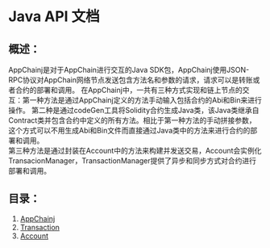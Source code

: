 # Java API 文档
## 概述：
AppChainj是对于AppChain进行交互的Java SDK包，AppChainj使用JSON-RPC协议对AppChain网络节点发送包含方法名和参数的请求，请求可以是转账或者合约的部署和调用。
在AppChainj中，一共有三种方式实现和链上节点的交互：第一种方法是通过AppChainj定义的方法手动输入包括合约的Abi和Bin来进行操作。
第二种是通过codeGen工具将Solidity合约生成Java类，该Java类继承自Contract类并包含合约中定义的所有方法。相比于第一种方法的手动拼接参数，这个方式可以不用生成Abi和Bin文件而直接通过Java类中的方法来进行合约的部署和调用。  
第三种方法是通过封装在Account中的方法来构建并发送交易，Account会实例化TransacionManager，TransactionManager提供了异步和同步方式对合约进行部署和调用。
## 目录：
1. [AppChainj](AppChainj.md)
2. [Transaction](Transaction.md)
3. [Account](Account.md)
